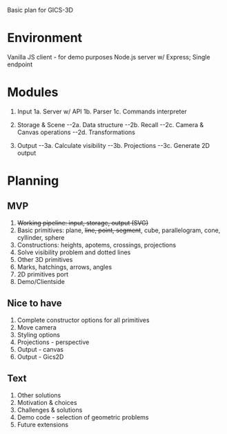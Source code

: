 Basic plan for GICS-3D

# Environment

Vanilla JS client - for demo purposes
Node.js server w/ Express; Single endpoint

# Modules

1. Input
  1a. Server w/ API
  1b. Parser
  1c. Commands interpreter

2. Storage & Scene
--2a. Data structure
--2b. Recall
--2c. Camera & Canvas operations
--2d. Transformations

3. Output
--3a. Calculate visibility
--3b. Projections
--3c. Generate 2D output

# Planning

## MVP

1. ~~Working pipeline: input, storage, output (SVG)~~
2. Basic primitives: plane, ~~line, point, segment~~, cube, parallelogram, cone, cyllinder, sphere
3. Constructions: heights, apotems, crossings, projections
4. Solve visibility problem and dotted lines
5. Other 3D primitives
6. Marks, hatchings, arrows, angles
7. 2D primitives port
8. Demo/Clientside

## Nice to have

1. Complete constructor options for all primitives
2. Move camera
3. Styling options
4. Projections - perspective
5. Output - canvas
6. Output - Gics2D

## Text

1. Other solutions
2. Motivation & choices
3. Challenges & solutions
4. Demo code - selection of geometric problems
5. Future extensions

